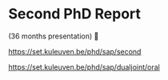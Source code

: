 # Second PhD Report
(36 months presentation) :moyai:

https://set.kuleuven.be/phd/sap/second

https://set.kuleuven.be/phd/sap/dualjoint/oral
